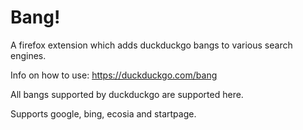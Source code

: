 # Bang!

A firefox extension which adds duckduckgo bangs to various search engines.

Info on how to use: https://duckduckgo.com/bang

All bangs supported by duckduckgo are supported here.

Supports google, bing, ecosia and startpage.
